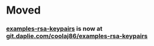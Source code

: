 # Moved
### [examples-rsa-keypairs](https://git.daplie.com/coolaj86/examples-rsa-keypairs) is now at [git.daplie.com/coolaj86/examples-rsa-keypairs](https://git.daplie.com/coolaj86/examples-rsa-keypairs)
